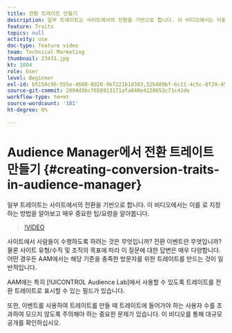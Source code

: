 ```yaml
---
title: 전환 트레이트 만들기
description: 일부 트레이트는 사이트에서의 전환을 기반으로 합니다. 이 비디오에서는 이를 로 지정하는 방법을 알아보고 매우 중요한 팁/요령을 알아봅니다.
feature: Traits
topics: null
activity: use
doc-type: feature video
team: Technical Marketing
thumbnail: 23431.jpg
kt: 1804
role: User
level: Beginner
exl-id: b5156c96-555e-4608-8920-9b7221b1d383,52b489bf-6c11-4c5c-8f29-4513a167f7b8
source-git-commit: 2094d3bcf658913171afa848e4228653c71c41de
workflow-type: tm+mt
source-wordcount: '181'
ht-degree: 0%

---
```


# Audience Manager에서 전환 트레이트 만들기 {#creating-conversion-traits-in-audience-manager}

일부 트레이트는 사이트에서의 전환을 기반으로 합니다. 이 비디오에서는 이를 로 지정하는 방법을 알아보고 매우 중요한 팁/요령을 알아봅니다.

>[!VIDEO](https://video.tv.adobe.com/v/30932/?quality=12&captions=kor)

사이트에서 사람들이 수행하도록 하려는 것은 무엇입니까? 전환 이벤트란 무엇입니까? 물론 사이트 유형/수직 및 조직의 목표에 따라 이 질문에 대한 답변은 매우 다양합니다. 어떤 경우든 AAM에서는 해당 기준을 충족한 방문자를 위한 트레이트를 만드는 것이 일반적입니다.

AAM에는 특히 [!UICONTROL Audience Lab]에서 사용할 수 있도록 트레이트를 전환 트레이트로 표시할 수 있는 필드가 있습니다.

또한, 이벤트를 사용하여 트레이트를 만들 때 트레이트에 들어가야 하는 사용자 수를 초과하여 모으지 않도록 주의해야 하는 중요한 문제가 있습니다. 이 비디오를 통해 대규모 공개를 확인하십시오.
